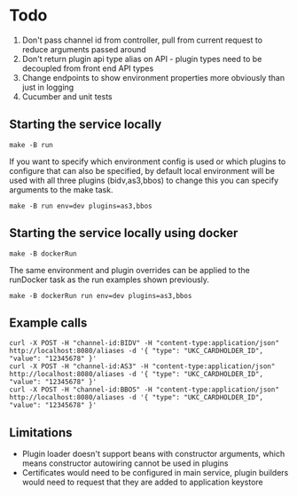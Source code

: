 # Todo

1. Don't pass channel id from controller, pull from current request to reduce arguments passed around
2. Don't return plugin api type alias on API - plugin types need to be decoupled from front end API types
3. Change endpoints to show environment properties more obviously than just in logging
4. Cucumber and unit tests

## Starting the service locally

```
make -B run
```

If you want to specify which environment config is used or which plugins to configure
that can also be specified, by default local environment will be used with all
three plugins (bidv,as3,bbos) to change this you can specify arguments to the make task.

```
make -B run env=dev plugins=as3,bbos
```

## Starting the service locally using docker

```
make -B dockerRun
```

The same environment and plugin overrides can be applied to the runDocker task as the
run examples shown previously.

```
make -B dockerRun run env=dev plugins=as3,bbos
```

## Example calls

```
curl -X POST -H "channel-id:BIDV" -H "content-type:application/json" http://localhost:8080/aliases -d '{ "type": "UKC_CARDHOLDER_ID", "value": "12345678" }'
curl -X POST -H "channel-id:AS3" -H "content-type:application/json" http://localhost:8080/aliases -d '{ "type": "UKC_CARDHOLDER_ID", "value": "12345678" }'
curl -X POST -H "channel-id:BBOS" -H "content-type:application/json" http://localhost:8080/aliases -d '{ "type": "UKC_CARDHOLDER_ID", "value": "12345678" }'
```

## Limitations

* Plugin loader doesn't support beans with constructor arguments, which means constructor autowiring
cannot be used in plugins
* Certificates would need to be configured in main service, plugin builders would need to request
that they are added to application keystore